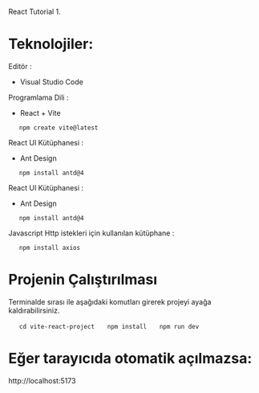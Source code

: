 React Tutorial 1.


# Teknolojiler:

Editör : 
- Visual Studio Code

Programlama Dili :
- React + Vite

`    npm create vite@latest
`

React UI Kütüphanesi :
- Ant Design

`    npm install antd@4
`

React UI Kütüphanesi :
- Ant Design

`    npm install antd@4
`

Javascript Http istekleri için kullanılan kütüphane :

`    npm install axios
`


# Projenin Çalıştırılması

Terminalde sırası ile aşağıdaki komutları girerek projeyi ayağa kaldırabilirsiniz.

`    cd vite-react-project
`
`    npm install
`
`    npm run dev
`

# Eğer tarayıcıda otomatik açılmazsa:
http://localhost:5173
